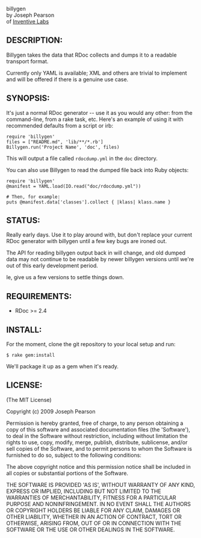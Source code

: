 billygen  
  by Joseph Pearson  
  of [Inventive Labs](http://inventivelabs.com.au)


## DESCRIPTION:

Billygen takes the data that RDoc collects and dumps it to a readable 
transport format.

Currently only YAML is available; XML and others are trivial to implement and
will be offered if there is a genuine use case.


## SYNOPSIS:

It's just a normal RDoc generator -- use it as you would any other: from the
command-line, from a rake task, etc. Here's an example of using it with
recommended defaults from a script or irb:

    require 'billygen' 
    files = ["README.md", 'lib/**/*.rb']
    Billygen.run('Project Name', 'doc', files)

This will output a file called `rdocdump.yml` in the `doc` directory.

You can also use Billygen to read the dumped file back into Ruby objects:

    require 'billygen'
    @manifest = YAML.load(IO.read("doc/rdocdump.yml"))

    # Then, for example:
    puts @manifest.data['classes'].collect { |klass| klass.name }


## STATUS:

Really early days. Use it to play around with, but don't replace your current
RDoc generator with billygen until a few key bugs are ironed out.

The API for reading billygen output back in will change, and old dumped data
may not continue to be readable by newer billygen versions until we're out
of this early development period.

Ie, give us a few versions to settle things down.


## REQUIREMENTS:

* RDoc >= 2.4


## INSTALL:

For the moment, clone the git repository to your local setup and run:

    $ rake gem:install

We'll package it up as a gem when it's ready.


## LICENSE:

(The MIT License)

Copyright (c) 2009 Joseph Pearson

Permission is hereby granted, free of charge, to any person obtaining
a copy of this software and associated documentation files (the
'Software'), to deal in the Software without restriction, including
without limitation the rights to use, copy, modify, merge, publish,
distribute, sublicense, and/or sell copies of the Software, and to
permit persons to whom the Software is furnished to do so, subject to
the following conditions:

The above copyright notice and this permission notice shall be
included in all copies or substantial portions of the Software.

THE SOFTWARE IS PROVIDED 'AS IS', WITHOUT WARRANTY OF ANY KIND,
EXPRESS OR IMPLIED, INCLUDING BUT NOT LIMITED TO THE WARRANTIES OF
MERCHANTABILITY, FITNESS FOR A PARTICULAR PURPOSE AND NONINFRINGEMENT.
IN NO EVENT SHALL THE AUTHORS OR COPYRIGHT HOLDERS BE LIABLE FOR ANY
CLAIM, DAMAGES OR OTHER LIABILITY, WHETHER IN AN ACTION OF CONTRACT,
TORT OR OTHERWISE, ARISING FROM, OUT OF OR IN CONNECTION WITH THE
SOFTWARE OR THE USE OR OTHER DEALINGS IN THE SOFTWARE.
